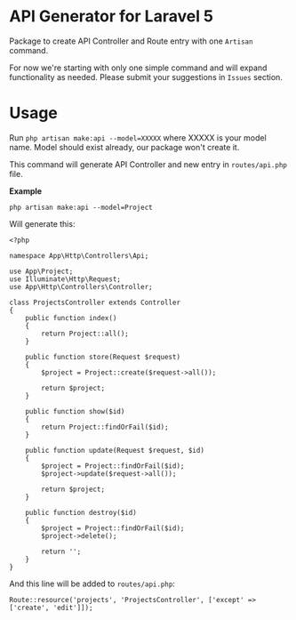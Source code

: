 # API Generator for Laravel 5

Package to create API Controller and Route entry with one `Artisan` command.

For now we're starting with only one simple command and will expand functionality as needed. Please submit your suggestions in `Issues` section.

# Usage

Run `php artisan make:api --model=XXXXX` where XXXXX is your model name. Model should exist already, our package won't create it. 

This command will generate API Controller and new entry in `routes/api.php` file.

__Example__

`php artisan make:api --model=Project`

Will generate this:

```
<?php

namespace App\Http\Controllers\Api;

use App\Project;
use Illuminate\Http\Request;
use App\Http\Controllers\Controller;

class ProjectsController extends Controller
{
    public function index()
    {
        return Project::all();
    }

    public function store(Request $request)
    {
        $project = Project::create($request->all());

        return $project;
    }

    public function show($id)
    {
        return Project::findOrFail($id);
    }

    public function update(Request $request, $id)
    {
        $project = Project::findOrFail($id);
        $project->update($request->all());

        return $project;
    }

    public function destroy($id)
    {
        $project = Project::findOrFail($id);
        $project->delete();

        return '';
    }
}

```

And this line will be added to `routes/api.php`:

```
Route::resource('projects', 'ProjectsController', ['except' => ['create', 'edit']]);
```